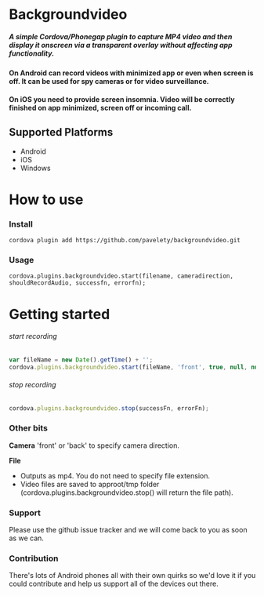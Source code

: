 # Backgroundvideo

##### A simple Cordova/Phonegap plugin to capture MP4 video and then display it onscreen via a transparent overlay without affecting app functionality.
#### On Android can record videos with minimized app or even when screen is off. It can be used for spy cameras or for video surveillance.
#### On iOS you need to provide screen insomnia. Video will be correctly finished on app minimized, screen off or incoming call.

## Supported Platforms
- Android
- iOS
- Windows

# How to use
### Install
```
cordova plugin add https://github.com/pavelety/backgroundvideo.git
```
### Usage
```
cordova.plugins.backgroundvideo.start(filename, cameradirection, shouldRecordAudio, successfn, errorfn);
```

# Getting started
###### start recording
```js
var fileName = new Date().getTime() + '';
cordova.plugins.backgroundvideo.start(fileName, 'front', true, null, null);
```
###### stop recording
```js
cordova.plugins.backgroundvideo.stop(successFn, errorFn);
```
### Other bits
**Camera**
'front' or 'back' to specify camera direction.

**File**
- Outputs as mp4. You do not need to specify file extension.
- Video files are saved to approot/tmp folder (cordova.plugins.backgroundvideo.stop() will return the file path).

### Support
Please use the github issue tracker and we will come back to you as soon as we can.

### Contribution
There's lots of Android phones all with their own quirks so we'd love it if you could contribute and help us support all of the devices out there.
